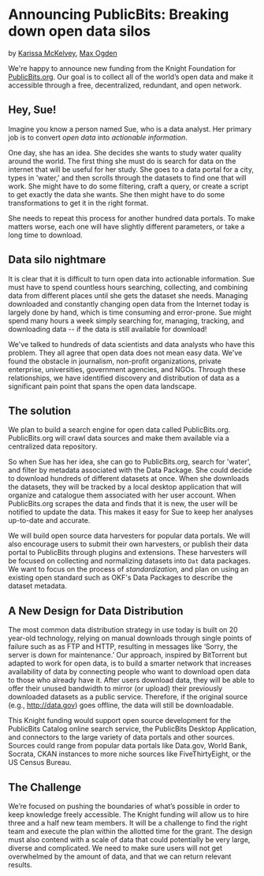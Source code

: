 # Announcing PublicBits: Breaking down open data silos
by [Karissa McKelvey](http://karissa.github.io), [Max Ogden](http://maxogden.com)

We're happy to announce new funding from the Knight Foundation for [PublicBits.org](http://publicbits.org). Our goal is to collect all of the world’s open data and make it accessible through a free, decentralized, redundant, and open network.

## Hey, Sue!

Imagine you know a person named Sue, who is a data analyst. Her primary job is to convert *open data* into *actionable information*.

One day, she has an idea. She decides she wants to study water quality around the world. The first thing she must do is search for data on the internet that will be useful for her study. She goes to a data portal for a city, types in 'water,' and then scrolls through the datasets to find one that will work. She might have to do some filtering, craft a query, or create a script to get exactly the data she wants. She then might have to do some transformations to get it in the right format.

She needs to repeat this process for another hundred data portals. To make matters worse, each one will have slightly different parameters, or take a long time to download.

## Data silo nightmare

It is clear that it is difficult to turn open data into actionable information. Sue must have to spend countless hours searching, collecting, and combining data from different places until she gets the dataset she needs. Managing downloaded and constantly changing open data from the Internet today is largely done by hand, which is time consuming and error-prone. Sue might spend many hours a week simply searching for, managing, tracking, and downloading data -- if the data is still available for download!


We've talked to hundreds of data scientists and data analysts who have this problem. They all agree that open data does not mean easy data. We've found the obstacle in journalism, non-profit organizations, private enterprise, universities, government agencies, and NGOs. Through these relationships, we have identified discovery and distribution of data as a significant pain point that spans the open data landscape.

## The solution

We plan to build a search engine for open data called PublicBits.org. PublicBits.org will crawl data sources and make them available via a centralized data repository.

So when Sue has her idea, she can go to PublicBits.org, search for 'water', and filter by metadata associated with the Data Package. She could decide to download hundreds of different datasets at once. When she downloads the datasets, they will be tracked by a local desktop application that will organize and catalogue them associated with her user account. When PublicBits.org scrapes the data and finds that it is new, the user will be notified to update the data. This makes it easy for Sue to keep her analyses up-to-date and accurate.

We will build open source data harvesters for popular data portals. We will also encourage users to submit their own harvesters, or publish their data portal to PublicBits through plugins and extensions. These harvesters will be focused on collecting and normalizing datasets into `Dat` data packages. We want to focus on the process of *standardization,* and plan on using an existing open standard such as OKF's Data Packages to describe the dataset metadata.

## A New Design for Data Distribution

The most common data distribution strategy in use today is built on 20 year-old technology, relying on manual downloads through single points of failure such as as FTP and HTTP, resulting in messages like ‘Sorry, the server is down for maintenance.’ Our approach, inspired by BitTorrent but adapted to work for open data, is to build a smarter network that increases availability of data by connecting people who want to download open data to those who already have it. After users download data, they will be able to offer their unused bandwidth to mirror (or upload) their previously downloaded datasets as a public service. Therefore, if the original source (e.g., http://data.gov) goes offline, the data will still be downloadable.

This Knight funding would support open source development for the PublicBits Catalog online search service, the PublicBits Desktop Application, and connectors to the large variety of data portals and other sources. Sources could range from popular data portals like Data.gov, World Bank, Socrata, CKAN instances to more niche sources like FiveThirtyEight, or the US Census Bureau. 

## The Challenge

We’re focused on pushing the boundaries of what’s possible in order to keep knowledge freely accessible. The Knight funding will allow us to hire three and a half new team members. It will be a challenge to find the right team and execute the plan within the allotted time for the grant. The design must also contend with a scale of data that could potentially be very large, diverse and complicated. We need to make sure users will not get overwhelmed by the amount of data, and that we can return relevant results.
